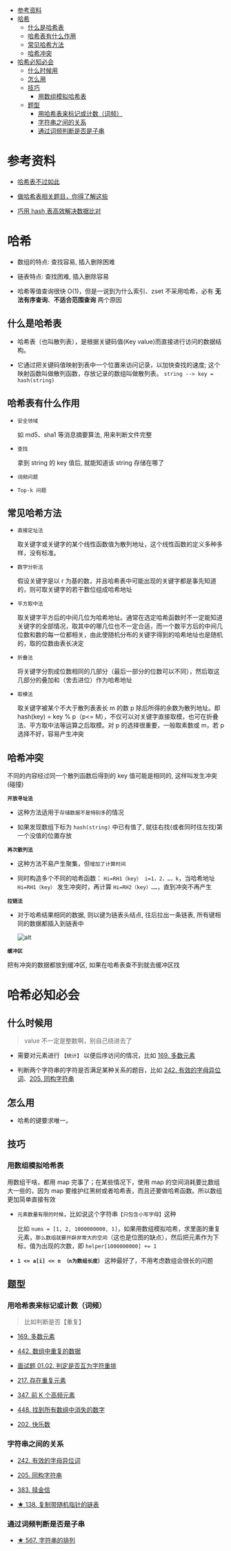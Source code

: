 - [参考资料](#参考资料)
- [哈希](#哈希)
  - [什么是哈希表](#什么是哈希表)
  - [哈希表有什么作用](#哈希表有什么作用)
  - [常见哈希方法](#常见哈希方法)
  - [哈希冲突](#哈希冲突)
- [哈希必知必会](#哈希必知必会)
  - [什么时候用](#什么时候用)
  - [怎么用](#怎么用)
  - [技巧](#技巧)
    - [用数组模拟哈希表](#用数组模拟哈希表)
  - [题型](#题型)
    - [用哈希表来标记或计数（词频）](#用哈希表来标记或计数词频)
    - [字符串之间的关系](#字符串之间的关系)
    - [通过词频判断是否是子串](#通过词频判断是否是子串)

# 参考资料

- [哈希表不过如此](https://mp.weixin.qq.com/s/-b2v9fVlvd_YVUzkoVSoDw)

- [做哈希表相关题目，你得了解这些](https://mp.weixin.qq.com/s?__biz=MzUxNjY5NTYxNA==&mid=2247489134&idx=2&sn=a0b218da8ffd81a7fe0d3ec6a52e00c9&scene=21#wechat_redirect)

- [巧用 hash 表高效解决数据比对](https://mp.weixin.qq.com/s?__biz=MzI4NDMyNzA4NQ==&idx=1&mid=2247483816&sn=9c60561b82c016ed8be741260bc5b157)

# 哈希

- 数组的特点: 查找容易, 插入删除困难

- 链表特点: 查找困难, 插入删除容易

- 哈希等值查询很快 O(1)，但是一说到为什么索引、zset 不采用哈希，必有 **无法有序查询**、**不适合范围查询** 两个原因

## 什么是哈希表

- 哈希表（也叫散列表），是根据关键码值(Key value)而直接进行访问的数据结构。

- 它通过把关键码值映射到表中一个位置来访问记录，以加快查找的速度; 这个映射函数叫做散列函数，存放记录的数组叫做散列表。 `string --> key = hash(string)`

## 哈希表有什么作用

- `安全领域`

  如 md5、sha1 等消息摘要算法, 用来判断文件完整

- `查找`

  拿到 string 的 key 值后, 就能知道该 string 存储在哪了

- `词频问题`

- `Top-k 问题`

## 常见哈希方法

- `直接定址法`

  取关键字或关键字的某个线性函数值为散列地址，这个线性函数的定义多种多样，没有标准。

- `数字分析法`

  假设关键字是以 r 为基的数，并且哈希表中可能出现的关键字都是事先知道的，则可取关键字的若干数位组成哈希地址

- `平方取中法`

  取关键字平方后的中间几位为哈希地址。通常在选定哈希函数时不一定能知道关键字的全部情况，取其中的哪几位也不一定合适，而一个数平方后的中间几位数和数的每一位都相关，由此使随机分布的关键字得到的哈希地址也是随机的，取的位数由表长决定

- `折叠法`

  将关键字分割成位数相同的几部分（最后一部分的位数可以不同），然后取这几部分的叠加和（舍去进位）作为哈希地址

- `取模法`

  取关键字被某个不大于散列表表长 m 的数 p 除后所得的余数为散列地址。即 hash(key) = key % p（p<= M），不仅可以对关键字直接取模，也可在折叠法、平方取中法等运算之后取模。对 p 的选择很重要，一般取素数或 m，若 p 选择不好，容易产生冲突

## 哈希冲突

不同的内容经过同一个散列函数后得到的 key 值可能是相同的, 这样叫发生冲突(碰撞)

**`开放寻址法`**

- 这种方法适用于`存储数据不是特别多`的情况

- 如果发现数组下标为 `hash(string)` 中已有值了, 就往右找(或者同时往左找)第一个没值的位置存放

**`再次散列法`**

- 这种方法不易产生聚集，但`增加了计算时间`

- 同时构造多个不同的哈希函数： `Hi=RH1（key） i=1，2，…，k`，当哈希地址 `Hi=RH1（key）` 发生冲突时，再计算 `Hi=RH2（key）……`，直到冲突不再产生

**`拉链法`**

- 对于哈希结果相同的数据, 则以键为链表头结点, 往后拉出一条链表, 所有键相同的数据都插入到链表中

  ![alt](https://img-blog.csdn.net/20160319112006551)

**`缓冲区`**

把有冲突的数据都放到缓冲区, 如果在哈希表查不到就去缓冲区找

# 哈希必知必会

## 什么时候用

> value 不一定是整数啊，别自己绕进去了

- 需要对元素进行 `【统计】` 以便后序访问的情况，比如 [169. 多数元素](https://leetcode-cn.com/problems/majority-element/description/)

- 判断两个字符串的字符是否满足某种关系的题目，比如 [242. 有效的字母异位词](https://leetcode-cn.com/problems/valid-anagram/description/)、[205. 同构字符串](https://leetcode-cn.com/problems/isomorphic-strings/description/)

## 怎么用

- 哈希的键要求唯一。

## 技巧

### 用数组模拟哈希表

用数组干啥，都用 map 完事了；在某些情况下，使用 map 的空间消耗要比数组大一些的，因为 map 要维护红黑树或者哈希表，而且还要做哈希函数。所以数组更加简单直接有效

- `元素数量有限的时候`，比如说这个字符串`【只包含小写字母】`这种

  比如 `nums = [1, 2, 1000000000, 1]`，如果用数组模拟哈希，求里面的重复元素，`那么数组就要开辟非常大的空间`（这也是位图的缺点），然后把元素作为下标，值为出现的次数，即 `helper[1000000000] += 1`

- **`1 <= a[i] <= n （n为数组长度）`** 这种最好了，不用考虑数组会很长的问题

## 题型

### 用哈希表来标记或计数（词频）

> 比如判断是否【重复】

- [169. 多数元素](https://leetcode-cn.com/problems/majority-element/description/)

- [442. 数组中重复的数据](https://leetcode-cn.com/problems/find-all-duplicates-in-an-array/description)

- [面试题 01.02. 判定是否互为字符重排](https://leetcode.cn/problems/check-permutation-lcci/)

- [217. 存在重复元素](https://leetcode-cn.com/problems/contains-duplicate/description/)

- [347. 前 K 个高频元素](https://leetcode-cn.com/problems/top-k-frequent-elements/description/)

- [448. 找到所有数组中消失的数字](https://leetcode-cn.com/problems/find-all-numbers-disappeared-in-an-array/description/)

- [202. 快乐数](https://leetcode-cn.com/problems/happy-number/description/)

### 字符串之间的关系

- [242. 有效的字母异位词](https://leetcode-cn.com/problems/valid-anagram/description/)

- [205. 同构字符串](https://leetcode-cn.com/problems/isomorphic-strings/description/)

- [383. 赎金信](https://leetcode-cn.com/problems/ransom-note/description)

- [★ 138. 复制带随机指针的链表](https://leetcode-cn.com/problems/copy-list-with-random-pointer/description/)

### 通过词频判断是否是子串

- [★ 567. 字符串的排列](https://leetcode-cn.com/problems/permutation-in-string/description/)
